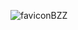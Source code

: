 
![faviconBZZ](https://github.com/barionleg/cellhashR/assets/102619282/b977b8dd-dd52-44a9-b9ae-98327be805d5)